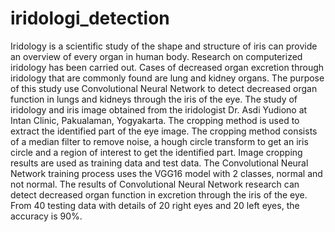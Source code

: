 # iridologi_detection

Iridology is a scientific study of the shape and structure of iris can provide an overview of every organ in human body. Research on computerized iridology has been carried out. Cases of decreased organ excretion through iridology that are commonly found are lung and kidney organs. The purpose of this study use Convolutional Neural Network to detect decreased organ function in lungs and kidneys through the iris of the eye. The study of iridology and iris image obtained from the iridologist Dr. Asdi Yudiono at Intan Clinic, Pakualaman, Yogyakarta. The cropping method is used to extract the identified part of the eye image. The cropping method consists of a median filter to remove noise, a hough circle transform to get an iris circle and a region of interest to get the identified part. Image cropping results are used as training data and test data. The Convolutional Neural Network training process uses the VGG16 model with 2 classes, normal and not normal. The results of Convolutional Neural Network research can detect decreased organ function in excretion through the iris of the eye. From 40 testing data with details of 20 right eyes and 20 left eyes, the accuracy is 90%.
